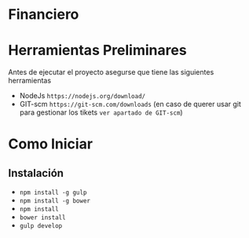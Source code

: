 # Financiero

# Herramientas Preliminares

Antes de ejecutar el proyecto asegurse que tiene las siguientes herramientas 
* NodeJs  `https://nodejs.org/download/`
* GIT-scm  `https://git-scm.com/downloads` (en caso de querer usar git para gestionar los tikets `ver apartado de GIT-scm`) 

# Como Iniciar
## Instalación

- `npm install -g gulp`
- `npm install -g bower`
- `npm install`
- `bower install`
- `gulp develop`